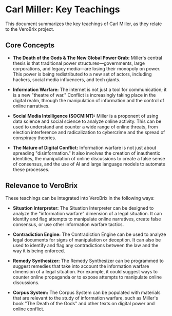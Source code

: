 # Carl Miller: Key Teachings

This document summarizes the key teachings of Carl Miller, as they relate to the VeroBrix project.

## Core Concepts

*   **The Death of the Gods & The New Global Power Grab:** Miller's central thesis is that traditional power structures—governments, large corporations, and legacy media—are losing their monopoly on power. This power is being redistributed to a new set of actors, including hackers, social media influencers, and tech giants.

*   **Information Warfare:** The internet is not just a tool for communication; it is a new "theatre of war." Conflict is increasingly taking place in the digital realm, through the manipulation of information and the control of online narratives.

*   **Social Media Intelligence (SOCMINT):** Miller is a proponent of using data science and social science to analyze online activity. This can be used to understand and counter a wide range of online threats, from election interference and radicalization to cybercrime and the spread of conspiracy theories.

*   **The Nature of Digital Conflict:** Information warfare is not just about spreading "disinformation." It also involves the creation of inauthentic identities, the manipulation of online discussions to create a false sense of consensus, and the use of AI and large language models to automate these processes.

## Relevance to VeroBrix

These teachings can be integrated into VeroBrix in the following ways:

*   **Situation Interpreter:** The Situation Interpreter can be designed to analyze the "information warfare" dimension of a legal situation. It can identify and flag attempts to manipulate online narratives, create false consensus, or use other information warfare tactics.

*   **Contradiction Engine:** The Contradiction Engine can be used to analyze legal documents for signs of manipulation or deception. It can also be used to identify and flag any contradictions between the law and the way it is being enforced.

*   **Remedy Synthesizer:** The Remedy Synthesizer can be programmed to suggest remedies that take into account the information warfare dimension of a legal situation. For example, it could suggest ways to counter online propaganda or to expose attempts to manipulate online discussions.

*   **Corpus System:** The Corpus System can be populated with materials that are relevant to the study of information warfare, such as Miller's book "The Death of the Gods" and other texts on digital power and online conflict.
